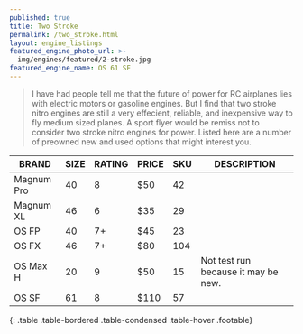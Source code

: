 ```yaml
---
published: true
title: Two Stroke
permalink: /two_stroke.html
layout: engine_listings
featured_engine_photo_url: >-
  img/engines/featured/2-stroke.jpg
featured_engine_name: OS 61 SF
---
```



> I have had people tell me that the future of power for RC airplanes lies with electric motors or gasoline engines. But I find that two stroke nitro engines are still a very effecient, reliable, and inexpensive way to fly medium sized planes. A sport flyer would be remiss not to consider two stroke nitro engines for power. Listed here are a number of preowned new and used options that might interest you.

BRAND             | SIZE  | RATING | PRICE | SKU   | DESCRIPTION
------------------|-------|--------|-------|-------|------------------- 
Magnum Pro        | 40    | 8      | $50   | 42    |
Magnum XL         | 46    | 6      | $35   | 29    | 
OS FP             | 40    | 7+     | $45   | 23    |
OS FX             | 46    | 7+     | $80   | 104   |
OS Max H          | 20    | 9      | $50   | 15    | Not test run because it may be new.
OS SF             | 61    | 8      | $110  | 57    |
{: .table .table-bordered .table-condensed .table-hover .footable}
